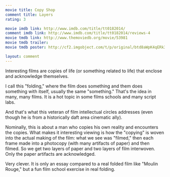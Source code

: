 ```yaml
---
movie title: Copy Shop
comment title: Layers
rating: 3

movie imdb link: http://www.imdb.com/title/tt0182014/
comment imdb link: http://www.imdb.com/title/tt0182014/reviews-4
movie tmdb link: http://www.themoviedb.org/movie/53981
movie tmdb trailer: 
movie tmdb poster: http://cf2.imgobject.com/t/p/original/btd8aWpK4qERk3raRDdUCk1BENj.jpg

layout: comment
---
```


Interesting films are copies of life (or something related to life) that enclose and acknowledge themselves.

I call this "folding," where the film does something and them does something with itself, usually the same "something." That's the idea in many, many films. It is a hot topic in some films schools and many script labs.

And that's what this veteran of film intellectual circles addresses (even though he is from a historically daft area cinematic ally). 

Nominally, this is about a man who copies his own reality and encounters the copies. What makes it interesting viewing is how the "copying" is woven into the actual making of the film: what we see was "filmed," then each frame made into a photocopy (with many artifacts of paper) and then filmed. So we get two layers of paper and two layers of film interwoven. Only the paper artifacts are acknowledged.

Very clever. It is only an essay compared to a real folded film like "Moulin Rouge," but a fun film school exercise in real folding.